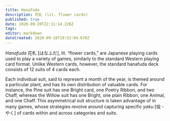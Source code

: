 ```yaml
---
title: Hanafuda
description: 花札 (lit. flower cards)
published: true
date: 2020-09-20T22:11:14.226Z
tags: 
editor: markdown
dateCreated: 2020-09-18T19:52:04.670Z
---
```


*Hanafuda* 花札 [はなふだ], lit. “flower cards,” are Japanese playing cards used to play a variety of games, similarly to the standard Western playing card format. Unlike Western cards, however, the standard hanafuda deck consists of 12 suits of 4 cards each.

Each individual suit, said to represent a month of the year, is themed around a particular plant, and has its own distribution of valuable cards. For instance, the Pine suit has one Bright card, one Poetry Ribbon, and two Chaff, whereas the Willow suit has one Bright, one plain Ribbon, one Animal, and one Chaff. This asymmetrical suit structure is taken advantage of in many games, whose strategies revolve around capturing specific *yaku* [役 - やく] of cards within and across categories and suits.